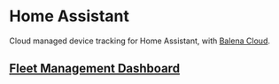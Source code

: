 # Home Assistant

Cloud managed device tracking for Home Assistant, with
[Balena Cloud](https://www.balena.io/).

## [Fleet Management Dashboard](https://dashboard.balena-cloud.com/fleets)

